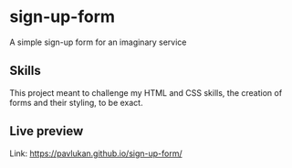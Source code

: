 # sign-up-form
A simple sign-up form for an imaginary service

## Skills
This project meant to challenge my HTML and CSS skills, the creation of forms and their styling, to be exact.

## Live preview
Link: https://pavlukan.github.io/sign-up-form/
